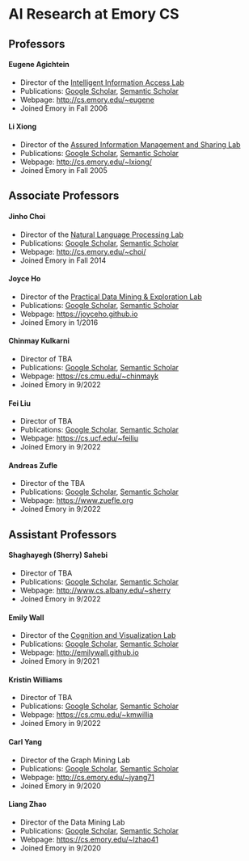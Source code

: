 # AI Research at Emory CS

## Professors

#### Eugene Agichtein

* Director of the [Intelligent Information Access Lab](http://ir.mathcs.emory.edu)
* Publications: [Google Scholar](https://scholar.google.com/citations?user=3BX3vWcAAAAJ), [Semantic Scholar](https://www.semanticscholar.org/author/Eugene-Agichtein/1685296)
* Webpage: http://cs.emory.edu/~eugene
* Joined Emory in Fall 2006

#### Li Xiong

* Director of the [Assured Information Management and Sharing Lab](http://www.cs.emory.edu/site/aims)
* Publications: [Google Scholar](https://scholar.google.com/citations?user=jJ8BLgsAAAAJ), [Semantic Scholar](https://www.semanticscholar.org/author/Li-Xiong/145719374)
* Webpage: http://cs.emory.edu/~lxiong/
* Joined Emory in Fall 2005


## Associate Professors

#### Jinho Choi

* Director of the [Natural Language Processing Lab](http://emorynlp.org)
* Publications: [Google Scholar](https://scholar.google.com/citations?user=xdddblAAAAAJ), [Semantic Scholar](https://www.semanticscholar.org/author/Jinho-D.-Choi/4724587)
* Webpage: http://cs.emory.edu/~choi/
* Joined Emory in Fall 2014

#### Joyce Ho

* Director of the [Practical Data Mining & Exploration Lab](https://joyceho.github.io/group/)
* Publications: [Google Scholar](https://scholar.google.com/citations?user=DrUBb5sAAAAJ), [Semantic Scholar](https://www.semanticscholar.org/author/Joyce-Ho/152316651)
* Webpage: https://joyceho.github.io
* Joined Emory in 1/2016

#### Chinmay Kulkarni

* Director of TBA
* Publications: [Google Scholar](https://scholar.google.com/citations?user=ZDatV6MAAAAJ), [Semantic Scholar](https://www.semanticscholar.org/author/Chinmay-Kulkarni/145665851)
* Webpage: https://cs.cmu.edu/~chinmayk
* Joined Emory in 9/2022

#### Fei Liu

* Director of TBA
* Publications: [Google Scholar](https://scholar.google.com/citations?user=22ohn6AAAAAJ), [Semantic Scholar](https://www.semanticscholar.org/author/Fei-Liu/144544919)
* Webpage: https://cs.ucf.edu/~feiliu
* Joined Emory in 9/2022

#### Andreas Zufle

* Director of the TBA
* Publications: [Google Scholar](https://scholar.google.com/citations?user=s-FDyf4AAAAJ), [Semantic Scholar](https://www.semanticscholar.org/author/Andreas-Züfle/3221975)
* Webpage: https://www.zuefle.org
* Joined Emory in 9/2022


## Assistant Professors

#### Shaghayegh (Sherry) Sahebi

* Director of TBA
* Publications: [Google Scholar](https://scholar.google.com/citations?user=qxHat3oAAAAJ), [Semantic Scholar](https://www.semanticscholar.org/author/Shaghayegh-Sherry-Sahebi/1743379)
* Webpage: http://www.cs.albany.edu/~sherry
* Joined Emory in 9/2022

#### Emily Wall

* Director of the [Cognition and Visualization Lab](https://cav-lab.github.io)
* Publications: [Google Scholar](https://scholar.google.com/citations?user=YfcphqMAAAAJ), [Semantic Scholar](https://www.semanticscholar.org/author/Emily-Wall/2065740541)
* Webpage: http://emilywall.github.io
* Joined Emory in 9/2021

#### Kristin Williams

* Director of TBA
* Publications: [Google Scholar](https://scholar.google.com/citations?user=yGtJEDsAAAAJ), [Semantic Scholar](https://www.semanticscholar.org/author/Kristin-Williams/144830154)
* Webpage: https://cs.cmu.edu/~kmwillia
* Joined Emory in 9/2022

#### Carl Yang

* Director of the Graph Mining Lab
* Publications: [Google Scholar](https://scholar.google.com/citations?user=mOINlwcAAAAJ), [Semantic Scholar](https://www.semanticscholar.org/author/Carl-Yang/1390553618)
* Webpage: http://cs.emory.edu/~jyang71
* Joined Emory in 9/2020

#### Liang Zhao

* Director of the Data Mining Lab
* Publications: [Google Scholar](https://scholar.google.com/citations?user=qnvyqtwAAAAJ), [Semantic Scholar](https://www.semanticscholar.org/author/Liang-Zhao/145927745)
* Webpage: https://cs.emory.edu/~lzhao41
* Joined Emory in 9/2020

